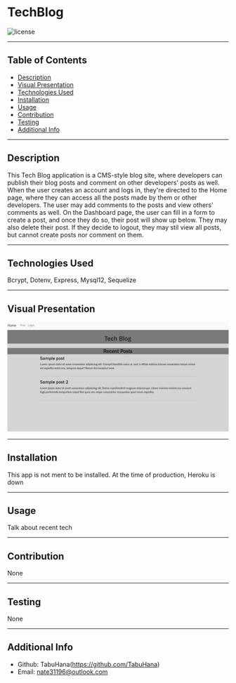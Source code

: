 # TechBlog

  ![license](https://img.shields.io/badge/license-MIT-blue)

  ***
  ## Table of Contents
  - [Description](#description)
  - [Visual Presentation](#visual-presentation)
  - [Technologies Used](#technologies-used)
  - [Installation](#installation)
  - [Usage](#usage)
  - [Contribution](#contribution)
  - [Testing](#testing)
  - [Additional Info](#additional-info)

  ***
  ## Description
  This Tech Blog application is a CMS-style blog site, where developers can publish their blog posts and comment on other developers' posts as well. When the user creates an account and logs in, they're directed to the Home page, where they can access all the posts made by them or other developers. The user may add comments to the posts and view others' comments as well. On the Dashboard page, the user can fill in a form to create a post, and once they do so, their post will show up below. They may also delete their post. If they decide to logout, they may stil view all posts, but cannot create posts nor comment on them.

  ***
  ## Technologies Used
  Bcrypt, Dotenv, Express, Mysql12, Sequelize

  ***
  ## Visual Presentation
  ![VisualPresentation](images/readmeVisualPresentation.png)

  ***
  ## Installation
  This app is not ment to be installed. At the time of production, Heroku is down

  ***
  ## Usage
  Talk about recent tech 

  ***
  ## Contribution
  None

  ***
  ## Testing
  None

  ***
  ## Additional Info
  - Github: TabuHana(https://github.com/TabuHana)
  - Email: nate31196@outlook.com
